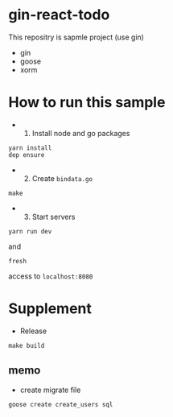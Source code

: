 # gin-react-todo

This repositry is sapmle project (use gin)

- gin
- goose
- xorm

# How to run this sample

- 1. Install node and go packages

```
yarn install
dep ensure
```

- 2. Create `bindata.go`

```
make
```

- 3. Start servers

```
yarn run dev
```

and

```
fresh
```

access to `localhost:8080`

# Supplement

- Release

```
make build
```

## memo

- create migrate file

`goose create create_users sql`
